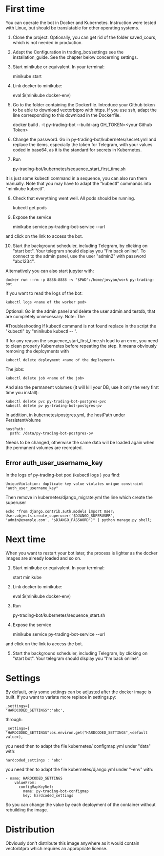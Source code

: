 # First time
You can operate the bot in Docker and Kubernetes. Instruction were tested with Linux, but should be translatable for other operating systems.

1. Clone the project. Optionally, you can get rid of the folder saved_cours, which is not needed in production.
2. Adapt the Configuration in trading_bot/settings see the installation_guide. See the chapter below concerning settings.
3. Start minikube or equivalent. In your terminal:

    minikube start 
   
4. Link docker to minikube:  
 
    eval $(minikube docker-env) 
  
5. Go to the folder containing the Dockerfile. Introduce your Github token to be able to download vectorbtpro with https. If you use ssh, adapt the line corresponding to this download in the Dockerfile.

    docker build . -t py-trading-bot --build-arg GH_TOKEN=<your Github Token\>

6. Change the password. Go in py-trading-bot/kubernetes/secret.yml and replace the items, especially the token for Telegram, with your values coded in base64, as it is the standard for secrets in Kubernetes.
7. Run 

    py-trading-bot/kubernetes/sequence_start_first_time.sh 
    
It is just some kubectl command in a sequence, you can also run them manually. Note that you may have to adapt the "kubectl" commands into "minikube kubectl".

8. Check that everything went well. All pods should be running.

    kubectl get pods

9. Expose the service 

    minikube service py-trading-bot-service --url
   
and click on the link to access the bot.

10. Start the background scheduler, including Telegram, by clicking on "start bot". Your telegram should display you "I'm back online". To connect to the admin panel, use the user "admin2" with password "abc1234".

Alternatively you can also start jupyter with:

    docker run --rm -p 8888:8888 -v "$PWD":/home/jovyan/work py-trading-bot

If you want to read the logs of the bot:

    kubectl logs <name of the worker pod>
 
Optional: Go in the admin panel and delete the user admin and testdb, that are completely unnecessary.
Note: The 

#Troubleshooting
If kubectl command is not found replace in the script the "kubectl" by "minikube kubectl -- ".
 
If for any reason the sequence_start_first_time.sh lead to an error, you need to clean properly Kubernetes before repeating the step. It means obviously removing the deployments with

    kubectl delete deployment <name of the deployment>
  
The jobs:

    kubectl delete job <name of the job>
    
And also the permanent volumes (it will kill your DB, use it only the very first time you install):

    kubectl delete pvc py-trading-bot-postgres-pvc
    kubectl delete pv py-trading-bot-postgres-pv
    
In addition, in kubernetes/postgres.yml, the hostPath under PersistentVolume

    hostPath:
      path: /data/py-trading-bot-postgres-pv
      
Needs to be changed, otherwise the same data will be loaded again when the permanent volumes are recreated.
 
    
## Error auth_user_username_key
In the logs of py-trading-bot pod (kubectl logs <name of py-trading-bot>) you find:

    UniqueViolation: duplicate key value violates unique constraint "auth_user_username_key" 
    
Then remove in kubernetes/django_migrate.yml the line which create the superuser

    echo "from django.contrib.auth.models import User; User.objects.create_superuser('$DJANGO_SUPERUSER', 'admin@example.com', '$DJANGO_PASSWORD')" | python manage.py shell;

# Next time
When you want to restart your bot later, the process is lighter as the docker images are already loaded and so on.

1. Start minikube or equivalent. In your terminal:

    start minikube
 
2. Link docker to minikube:      
 
    eval $(minikube docker-env)   
   
3. Run 

    py-trading-bot/kubernetes/sequence_start.sh     
    
4. Expose the service 

    minikube service py-trading-bot-service --url

and click on the link to access the bot.

5. Start the background scheduler, including Telegram, by clicking on "start bot". Your telegram should display you "I'm back online".

# Settings
By default, only some settings can be adjusted after the docker image is built. If you want to variate more replace in settings.py: 
    
    _settings={
    "HARDCODED_SETTINGS":'abc',

 
through:

    _settings={
    "HARDCODED_SETTINGS":os.environ.get("HARDCODED_SETTINGS",<default value>),
    
you need then to adapt the file kubernetes/   configmap.yml under "data" with:

    hardcoded_settings : 'abc'
   
you need then to adapt the file kubernetes/django.yml under "-env" with:

    - name: HARDCODED_SETTINGS
        valueFrom:
          configMapKeyRef:
            name: py-trading-bot-configmap
            key: hardcoded_settings   

So you can change the value by each deployment of the container without rebuilding the image.

# Distribution
Obviously don't distribute this image anywhere as it would contain vectorbtpro which requires an appropriate license.


